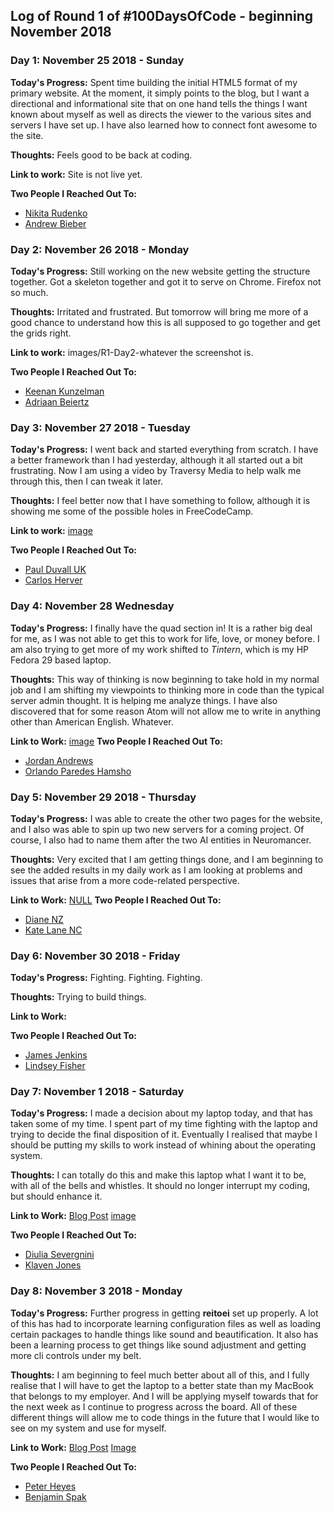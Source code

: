 
## Log of Round 1 of #100DaysOfCode - beginning November 2018

### Day 1: November 25 2018 - Sunday

**Today's Progress:**
Spent time building the initial HTML5 format of my primary website. At the
moment, it simply points to the blog, but I want a directional and informational
site that on one hand tells the things I want known about myself as well as
directs the viewer to the various sites and servers I have set up. I have
also learned how to connect font awesome to the site.

**Thoughts:**
Feels good to be back at coding.

**Link to work:**
Site is not live yet.

**Two People I Reached Out To:**
 - [Nikita Rudenko](https://twitter.com/rdnkta)
 - [Andrew Bieber](https://twitter.com/andre3wB)

### Day 2: November 26 2018 - Monday

**Today's Progress:**
Still working on the new website getting the structure together. Got a skeleton
together and got it to serve on Chrome. Firefox not so much.

**Thoughts:** Irritated and frustrated. But tomorrow will bring me more of a good
chance to understand how this is all supposed to go together and get the grids
right.

**Link to work:**
images/R1-Day2-whatever the screenshot is.

**Two People I Reached Out To:**
 - [Keenan Kunzelman](https://twitter.com/KeenanKunzelman)
 - [Adriaan Beiertz](https://twitter.com/abeiertz)

### Day 3: November 27 2018 - Tuesday

**Today's Progress:** I went back and started everything from scratch. I have a
better framework than I had yesterday, although it all started out a bit
frustrating. Now I am using a video by Traversy Media to help walk me through
this, then I can tweak it later.

**Thoughts:** I feel better now that I have something to follow, although it is
showing me some of the possible holes in FreeCodeCamp.

**Link to work:**
[image](./images/R1-Day3-Screenshot_2018-11-27-Screenshot.png)

**Two People I Reached Out To:**
 - [Paul Duvall UK](https://twitter.com/Paul_Duvall)
 - [Carlos Herver](https://twitter.com/herver_carlos)

### Day 4: November 28 Wednesday

 **Today's Progress:**
 I finally have the quad section in! It is a rather big
 deal for me, as I was not able to get this to work for life, love, or money
 before. I am also trying to get more of my work shifted to *Tintern*, which is
 my HP Fedora 29 based laptop.

 **Thoughts:**
 This way of thinking is now beginning to take hold in my normal job and I am
 shifting my viewpoints to thinking more in code than the typical server admin
 thought. It is helping me analyze things. I have also discovered that for some
 reason Atom will not allow me to write in anything other than American English.
 Whatever.

 **Link to Work:**
 [image](./images/R1-Day4-Screenshot_2018-11-28-Screenshot.png)
 **Two People I Reached Out To:**
  - [Jordan Andrews](https://twitter.com/codingupastorm)
  - [Orlando Paredes Hamsho](https://twitter.com/orliph)

### Day 5: November 29 2018 - Thursday

**Today's Progress:**
I was able to create the other two pages for the website, and I also was able
to spin up two new servers for a coming project. Of course, I also had to name
them after the two AI entities in Neuromancer.

**Thoughts:**
Very excited that I am getting things done, and I am beginning to see the added
results in my daily work as I am looking at problems and issues that arise from
a more code-related perspective.

**Link to Work:**
[NULL](#)
**Two People I Reached Out To:**
 - [Diane NZ](https://twitter.com/DianeCodedIt)
 - [Kate Lane NC](https://twitter.com/ZeroToCoder)

### Day 6: November 30 2018 - Friday

**Today's Progress:**
Fighting. Fighting. Fighting.

**Thoughts:**
Trying to build things.

**Link to Work:**


**Two People I Reached Out To:**
- [James Jenkins](https://twitter.com/Jamesdroid1)
- [Lindsey Fisher](https://twitter.com/LindMFisher)

### Day 7: November 1 2018 - Saturday

**Today's Progress:**
I made a decision about my laptop today, and that has taken some of my time. I
spent part of my time fighting with the laptop and trying to decide the final
disposition of it. Eventually I realised that maybe I should be putting my skills
to work instead of whining about the operating system.

**Thoughts:**
I can totally do this and make this laptop what I want it to be, with all of the
bells and whistles. It should no longer interrupt my coding, but should enhance
it.

**Link to Work:**
[Blog Post](https://blog.wireheadmechanist.com/?p=509)
[image](.images/2018-12-01-162934_1366x768_scrot.png)

**Two People I Reached Out To:**
- [Diulia Severgnini](https://twitter.com/thisisdiulia)
- [Klaven Jones](https://twitter.com/KlavenJ)

### Day 8: November 3 2018 - Monday

**Today's Progress:**
Further progress in getting **reitoei** set up properly. A lot of this has had
to incorporate learning configuration files as well as loading certain packages
to handle things like sound and beautification. It also has been a learning
process to get things like sound adjustment and getting more cli controls under
my belt.

**Thoughts:**
I am beginning to feel much better about all of this, and I fully realise that I
will have to get the laptop to a better state than my MacBook that belongs to my
employer. And I will be applying myself towards that for the next week as I
continue to progress across the board. All of these different things will allow
me to code things in the future that I would like to see on my system and use for
myself.

**Link to Work:**
[Blog Post](https://blog.wireheadmechanist.com/?p=526)
[Image](./images/2018-12-03-023129_1366x768_scrot.png)

**Two People I Reached Out To:**
- [Peter Heyes](https://twitter.com/PeteHeyes)
- [Benjamin Spak](https://twitter.com/benjaminspak)
